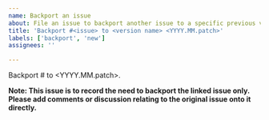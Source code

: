 ```yaml
---
name: Backport an issue
about: File an issue to backport another issue to a specific previous version.
title: 'Backport #<issue> to <version name> <YYYY.MM.patch>'
labels: ['backport', 'new']
assignees: ''

---
```

<!--

Please set the issue number in the title and the description. <version name> should be the full name of the version (e.g. "Spotted Wakerobin" or "Prairie Trillium"), and <YYYY.MM.patch> should be the calendar version of the release with the name, followed by the patch version we are targeting this issue for (e.g. 2022.07.2 or 2022.02.4).

Please also add this issue to the milestone titled "Patch <YYYY.MM.patch>". If one is not created for that patch, please tag @MariaSemple or @mikebessuille.

-->

Backport #<issue> to <version name> <YYYY.MM.patch>.

**Note: This issue is to record the need to backport the linked issue only. Please add comments or discussion relating to the original issue onto it directly.**
